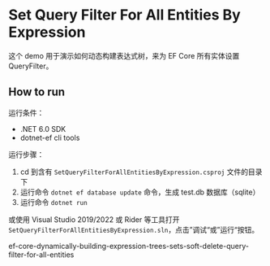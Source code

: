 # Set Query Filter For All Entities By Expression

这个 demo 用于演示如何动态构建表达式树，来为 EF Core 所有实体设置 QueryFilter。

## How to run

运行条件：
- .NET 6.0 SDK
- dotnet-ef cli tools

运行步骤：
1. cd 到含有 `SetQueryFilterForAllEntitiesByExpression.csproj` 文件的目录下
2. 运行命令 `dotnet ef database update` 命令，生成 test.db 数据库（sqlite）
3. 运行命令 `dotnet run`

或使用 Visual Studio 2019/2022 或 Rider 等工具打开 `SetQueryFilterForAllEntitiesByExpression.sln`，点击”调试“或”运行“按钮。

ef-core-dynamically-building-expression-trees-sets-soft-delete-query-filter-for-all-entities